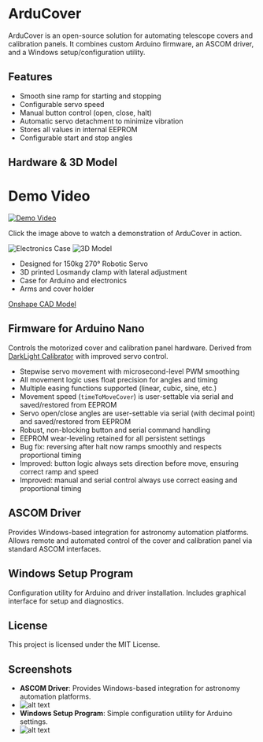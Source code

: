 

# ArduCover

ArduCover is an open-source solution for automating telescope covers and calibration panels. It combines custom Arduino firmware, an ASCOM driver, and a Windows setup/configuration utility.

## Features

- Smooth sine ramp for starting and stopping
- Configurable servo speed
- Manual button control (open, close, halt)
- Automatic servo detachment to minimize vibration
- Stores all values in internal EEPROM
- Configurable start and stop angles

## Hardware & 3D Model

# Demo Video

[![Demo Video](image-3.png)](https://photos.app.goo.gl/qW7HQ4MLkjvGDUj96)

Click the image above to watch a demonstration of ArduCover in action.


![Electronics Case](image-4.png)
![3D Model](image-2.png)

- Designed for 150kg 270° Robotic Servo
- 3D printed Losmandy clamp with lateral adjustment
- Case for Arduino and electronics
- Arms and cover holder

[Onshape CAD Model](https://cad.onshape.com/documents/cd3083043bd7122621468bd5/w/43959cbc2e7920b21c95458f/e/187fb1b94c492288fe056a34?renderMode=0&uiState=68e272be639692699ff7fd0e)

## Firmware for Arduino Nano

Controls the motorized cover and calibration panel hardware. Derived from [DarkLight Calibrator](https://github.com/10thTeeAstronomy/DarkLight_CoverCalibrator) with improved servo control.

- Stepwise servo movement with microsecond-level PWM smoothing
- All movement logic uses float precision for angles and timing
- Multiple easing functions supported (linear, cubic, sine, etc.)
- Movement speed (`timeToMoveCover`) is user-settable via serial and saved/restored from EEPROM
- Servo open/close angles are user-settable via serial (with decimal point) and saved/restored from EEPROM
- Robust, non-blocking button and serial command handling
- EEPROM wear-leveling retained for all persistent settings
- Bug fix: reversing after halt now ramps smoothly and respects proportional timing
- Improved: button logic always sets direction before move, ensuring correct ramp and speed
- Improved: manual and serial control always use correct easing and proportional timing

## ASCOM Driver

Provides Windows-based integration for astronomy automation platforms. Allows remote and automated control of the cover and calibration panel via standard ASCOM interfaces.

## Windows Setup Program

Configuration utility for Arduino and driver installation. Includes graphical interface for setup and diagnostics.


## License

This project is licensed under the MIT License.

## Screenshots
- **ASCOM Driver**: Provides Windows-based integration for astronomy automation platforms.
- ![alt text](image-1.png)
- **Windows Setup Program**: Simple configuration utility for Arduino settings.
- ![alt text](image.png)
